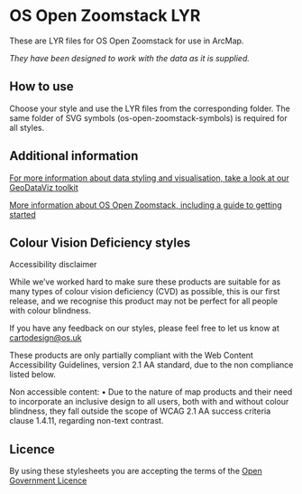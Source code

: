 # OS Open Zoomstack LYR

These are LYR files for OS Open Zoomstack for use in ArcMap.

*They have been designed to work with the data as it is supplied.*

## How to use
Choose your style and use the LYR files from the corresponding folder.
The same folder of SVG symbols (os-open-zoomstack-symbols) is required for all styles.

## Additional information

[For more information about data styling and visualisation, take a look at our GeoDataViz toolkit](https://github.com/OrdnanceSurvey/GeoDataViz-Toolkit)

[More information about OS Open Zoomstack, including a guide to getting started](http://www.ordnancesurvey.co.uk/business-and-government/products/os-open-zoomstack.html)

## Colour Vision Deficiency styles

Accessibility disclaimer

While we’ve worked hard to make sure these products are suitable for as many types of colour vision deficiency (CVD) as possible, this is our first release, and we recognise this product may not be perfect for all people with colour blindness. 

If you have any feedback on our styles, please feel free to let us know at cartodesign@os.uk

These products are only partially compliant with the Web Content Accessibility Guidelines, version 2.1 AA standard, due to the non compliance listed below.

Non accessible content:
•	Due to the nature of map products and their need to incorporate an inclusive design to all users, both with and without colour blindness, they fall outside the scope of WCAG 2.1 AA success criteria clause 1.4.11, regarding non-text contrast. 

## Licence

By using these stylesheets you are accepting the terms of the [Open Government Licence](http://www.nationalarchives.gov.uk/doc/open-government-licence/)


